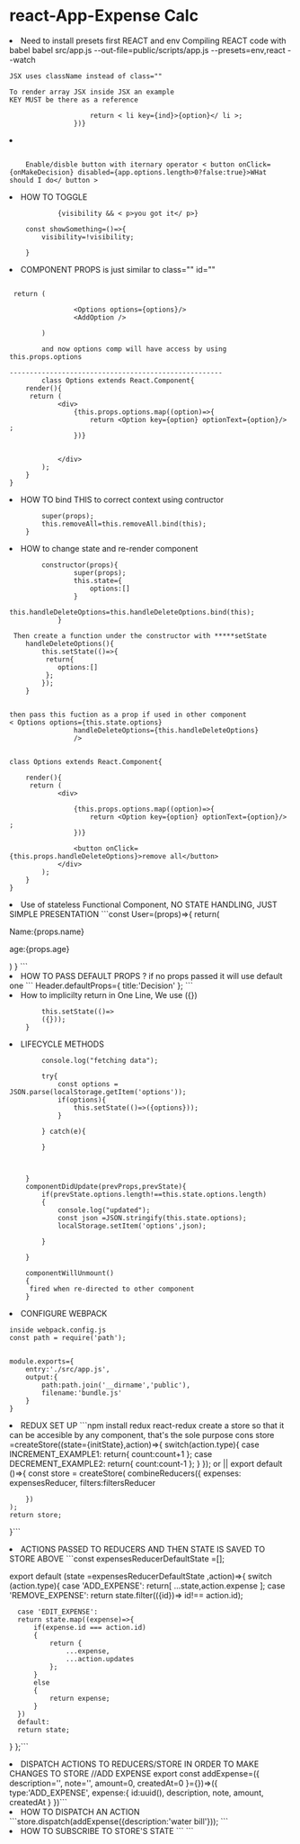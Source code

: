 # react-App-Expense Calc

<li>
 Need to install presets first REACT and env
    Compiling REACT code with babel 
    babel src/app.js --out-file=public/scripts/app.js --presets=env,react --watch
    
    JSX uses className instead of class=""
    
    To render array JSX inside JSX an example
    KEY MUST be there as a reference

```{app.options.map((option,ind)=>{
                    return < li key={ind}>{option}</ li >;
                })}
```
</li>
   


    

<li>

```Generate random numbers const randomNumber =((Math.floor(Math.random()* app.options.length))+1)

    Enable/disble button with iternary operator < button onClick={onMakeDecision} disabled={app.options.length>0?false:true}>WHat should I do</ button > 
```
</li>





<li>
HOW TO TOGGLE

    
```< button onClick={showSomething}>{visibility?"hide details":"Show details"}< /button>
            {visibility && < p>you got it</ p>}

    const showSomething=()=>{
        visibility=!visibility;

    }
```
</li>



<li>
COMPONENT PROPS is just similar to  class="" id=""


```const options=['one','two', 'three'];

 return (
                
                <Options options={options}/>
                <AddOption />
            
        )

        and now options comp will have access by using this.props.options

-----------------------------------------------------
        class Options extends React.Component{
    render(){
     return (
            <div>
                {this.props.options.map((option)=>{
                    return <Option key={option} optionText={option}/> ;
                })}
                
                
            </div>
        );
    }
}
```
</li>





<li>
HOW TO bind THIS to correct context using contructor

``` constructor(props){
        super(props);
        this.removeAll=this.removeAll.bind(this);
    }
```
</li>





<li>
        HOW to change state and re-render component

```firstly a state is defined in conctructor in the app component
        constructor(props){
                super(props);
                this.state={
                    options:[]
                }
                this.handleDeleteOptions=this.handleDeleteOptions.bind(this);
            }
        
 Then create a function under the constructor with *****setState
    handleDeleteOptions(){
        this.setState(()=>{
         return{
            options:[]
         };
        });
    }
        

then pass this fuction as a prop if used in other component
< Options options={this.state.options}
                handleDeleteOptions={this.handleDeleteOptions}
                />


class Options extends React.Component{

    render(){
     return (
            <div>
            
                {this.props.options.map((option)=>{
                    return <Option key={option} optionText={option}/> ;
                })}
                
                <button onClick={this.props.handleDeleteOptions}>remove all</button>
            </div>
        );
    }
}
```
</li>





<li>
Use of stateless Functional Component, NO STATE HANDLING, JUST SIMPLE PRESENTATION
```const User=(props)=>{
    return(
        <div>
          <p>Name:{props.name}</p>
          <p>age:{props.age}</p>
        </div>
    )
}
```
</li>





<li>
 HOW TO PASS DEFAULT PROPS ? if no props passed it will use default one
```
Header.defaultProps={
    title:'Decision'
    };
```
</li>




<li>
How to implicilty return in One Line, We use ({})

 
``` handleDeleteOptions(){
        this.setState(()=>
        ({}));
    }
```
</li>




<li>
LIFECYCLE METHODS

```componentDidMount(){
        console.log("fetching data");

        try{
            const options = JSON.parse(localStorage.getItem('options'));
            if(options){
                this.setState(()=>({options}));
            }
            
        } catch(e){

        }

        
        
    }
    componentDidUpdate(prevProps,prevState){
        if(prevState.options.length!==this.state.options.length)
        {   
            console.log("updated");
            const json =JSON.stringify(this.state.options);
            localStorage.setItem('options',json);
           
        } 
        
    }

    componentWillUnmount()
    {
     fired when re-directed to other component
    }
```
</li>





<li>
CONFIGURE WEBPACK

```A FILE webpack.config.js must be created in root folder
inside webpack.config.js
const path = require('path');


module.exports={
    entry:'./src/app.js',
    output:{
        path:path.join('__dirname','public'),
        filename:'bundle.js'
    }
}

```
</li>




<li>
REDUX SET UP
```npm install redux react-redux
        create a store so that it can be accesible by any component, that's the sole purpose
        cons store =createStore((state={initState},action)=>{
            switch(action.type){
                case INCREMENT_EXAMPLE1:
                return{
                   count:count+1
                };
                case DECREMENT_EXAMPLE2:
                return{
                   count:count-1
                };
                }
        }); or || export default ()=>{
    const store = createStore(
        combineReducers({
          expenses: expensesReducer,
          filters:filtersReducer
    
        })
    );
    return store;
}```
</li>





<li>
ACTIONS PASSED TO REDUCERS AND THEN STATE IS SAVED TO STORE ABOVE
```const expensesReducerDefaultState =[];

export default (state =expensesReducerDefaultState ,action)=>{
  switch (action.type){
      case 'ADD_EXPENSE':
      return[
          ...state,action.expense
      ];
      case 'REMOVE_EXPENSE':
      return state.filter(({id})=> id!== action.id);

      case 'EDIT_EXPENSE':
      return state.map((expense)=>{
          if(expense.id === action.id)
          {
              return {
                  ...expense,
                  ...action.updates
              };
          }
          else
          {
              return expense;
          }
      })
      default:
      return state;
  }
};```
</li>



<li>
DISPATCH ACTIONS TO REDUCERS/STORE IN ORDER TO MAKE CHANGES TO STORE
//ADD EXPENSE
export const addExpense=({
    description='',
    note='',
    amount=0,
    createdAt=0
}={})=>({
    type:'ADD_EXPENSE',
    expense:{
      id:uuid(),
      description,
      note,
      amount,
      createdAt
    }
})```
</li>




<li>
HOW TO DISPATCH AN ACTION
```store.dispatch(addExpense({description:'water bill'}));
```
</li>



<li>
HOW TO SUBSCRIBE TO STORE'S STATE
```
```
</li>

